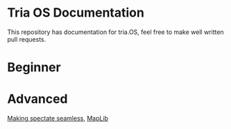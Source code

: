 # Tria OS Documentation
This repository has documentation for tria.OS, feel free to make well written pull requests.

# Beginner

# Advanced
[Making spectate seamless](SeamlessSpectate.md),
[MapLib](MapLib.md)

